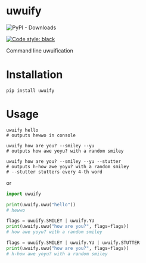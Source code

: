 # uwuify

![PyPI - Downloads](https://img.shields.io/pypi/dm/uwuify?style=for-the-badge)

[![Code style: black](https://img.shields.io/badge/code%20style-black-000000.svg)](https://github.com/psf/black)


Command line uwuification

# Installation
```shell
pip install uwuify
```

# Usage
```shell
uwuify hello
# outputs hewwo in console

uwuify how are you? --smiley --yu
# outputs how awe yoyu? with a random smiley

uwuify how are you? --smiley --yu --stutter
# outputs h-how awe yoyu? with a random smiley
# --stutter stutters every 4-th word
```
or
```python
import uwuify

print(uwuify.uwu("hello"))
# hewwo

flags = uwuify.SMILEY | uwuify.YU
print(uwuify.uwu("how are you?", flags=flags))
# how awe yoyu? with a random smiley

flags = uwuify.SMILEY | uwuify.YU | uwuify.STUTTER
print(uwuify.uwu("how are you?", flags=flags))
# h-how awe yoyu? with a random smiley
```